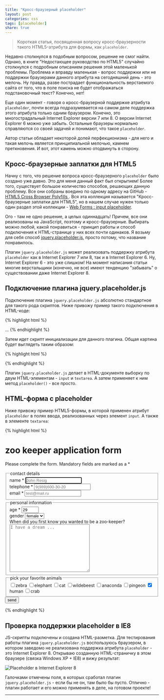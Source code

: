 ```yaml
---
title: "Кросс-браузерный placeholder"
layout: post
categories: css
tags: [placeholder]
share: true
---
```


> Короткая статья, посвященная вопросу кросс-браузерности такого HTML5-атрибута для формы, как `placeholder`.

Недавно столкнулся в подобным вопросом, решение не смог найти. Однако, в книге "Недостающее руководство по HTML5" случайно столкнулся с подробным описанием решения этой маленькой проблемы. Проблема и вправду маленькая - вопрос поддержки или не поддержки браузерами данного атрибута на сегодняшний день - это мелочь. Ну правда, разве пострадает функциональность верстаемого сайта от того, что в поле поиска не будет отображаться подстановочный текст? Конечно, нет!

Еще один момент - говоря о кросс-браузерной поддержке атрибута `placeholder`, почти всегда подразумевается на самом деле поддержка этого атрибута только одним браузером. Конечно, это многострадальный Internet Explorer версии 7 или 8. О версии Internet Explorer 6 можно уже забыть. Остальные браузеры нормально справляются со своей задачей и понимают, что такое `placeholder`.

Автор статьи обладает некоторой долей перфекционизма - для него и такая мелочь является принципиальной мелочью, камнем преткновения. И вот, этот камень можно отодвинуть в сторону.

## Кросс-браузерные заплатки для HTML5

Начну с того, что решение вопроса кросс-браузерного `placeholder` было создано уже давно. Это для меня данный факт был открытием! Более того, существует большое количество способов, решающих данную проблему. Все они собраны воедино по одному адресу на GitHub - [HTML5 Cross Browser Polyfills ][1]. Вся эта коллекция называется "Кросс-браузерные заплатки для HTML5", но в нашем случае нужен только один раздел этой коллекции - [Web Forms : input placeholder][2].

Ого - там не одно решение, а целых одиннадцать! Причем, все они реализованы на JavaScript, поэтому и кросс-браузерные. Выбирать можно любой, какой понравиться - принцип работы и способ подключения к HTML-странице у них всех почти одинаков. Я возьму для себя способ [jquery.placeholder.js][3], просто потому, что название понравилось.

Плагин `jquery.placeholder.js` может реализовать поддержку атрибута `placeholder` как в Internet Explorer 7 или 8, так и в Internet Explorer 6. Ну, Internet Explorer 6 - это уже слишком! На момент написания статьи многие верстальщики (конечно, не все) имеют тенденцию "забывать" о существовании даже Internet Explorer 8.

## Подключение плагина jquery.placeholder.js

Подключение плагина `jquery.placeholder.js` абсолютно стандартное для такого рода скриптов. Ниже привожу пример такого подключения в HTML-коде:

{% highlight html %}
<!--  SCRIPTS  -->
<script src="js/jquery-1.10.2.min.js"></script>
<script src="js/jquery.placeholder.js"></script>
...
{% endhighlight %}

Затем идет скрипт инициализации для данного плагина. Общая картина будет выглядеть таким образом:

{% highlight html %}
<!--  SCRIPTS  -->
<script src="js/jquery-1.10.2.min.js"></script>
<script src="js/jquery.placeholder.js"></script>
<script>
  $('input, textarea').placeholder();
</script>
{% endhighlight %}

Плагин `jquery.placeholder.js` делает в HTML-документе выборку по двум HTML-элементам - `input` и `textarea`. А затем применяет к ним метод `placeholder()` - все просто.

## HTML-форма с placeholder

Ниже привожу пример HTML5-формы, в которой применен атрибут `placeholder` в полях ввода, реализованных через элемент `input`. А также в элементе `textarea`:

{% highlight html %}
<form action="#">
  <h1>zoo keeper application form</h1>
  <p>Please complete the form. Mandatory fields are marked as a <span>*</span></p>

  <!-- CONTACT DETAILS  -->
  <fieldset>
    <legend>contact details</legend>
    <label for="name">name <span>*</span></label>
    <input type="text" name="name" title="Your full name here" placeholder="John Resig" autofocus required><br>
    <label for="telephone">telephone <span>*</span></label>
    <input type="tel" name="telephone" title="Input your phone number here" placeholder="9(989)600-30-20" required><br>
    <label for="email">email <span>*</span></label>
    <input type="email" name="email" title="Your email required" placeholder="test@mail.ru" required>
  </fieldset>

  <!-- PERSONAL INFORMATION  -->
  <fieldset>
    <legend>personal information</legend>
    <label for="age">age <span>*</span></label>
    <input type="number" title="Your real age, please" name="age" min="10" max="90" value="29" step="1" required><br>
    <label for="gender">gender</label>
    <select name="gender" id="gender" size="1">
      <option value="female">female</option>
      <option value="female">male</option>
    </select><br>
    <label for="message">When did you first know you wanted to be a zoo-keeper?</label>
    <textarea name="message" id="message" cols="30" rows="10" placeholder="I have a dream ..."></textarea>
  </fieldset>

  <!-- FAVORITES ANIMALS  -->
  <fieldset>
    <legend>pick your favorite animals</legend>
    <label for="zebra"><input type="checkbox" value="zebra">zebra</label>
    <label for="elephant"><input type="checkbox" value="elephant">elephant</label>
    <label for="cat"><input type="checkbox" value="cat">cat</label>
    <label for="wildebeest"><input type="checkbox" value="wildebeest">wildebeest</label>
    <label for="anaconda"><input type="checkbox" value="anaconda">anaconda</label>
    <label for="pingeon"><input type="checkbox" value="pingeon">pingeon</label>
    <label for="human"><input type="checkbox" value="human" checked="checked">human</label>
    <label for="crab"><input type="checkbox" value="crab">crab</label>
  </fieldset>

  <input type="submit" value="send">
</form>
{% endhighlight %}

## Проверка поддержки placeholder в IE8

JS-скрипты подключены и создана HTML-разметка. Для тестирования работы плагина `jquery.placeholder.js` воспользуюсь браузером, в котором заведомо не реализована поддержка атрибута `placeholder` - это Internet Explorer 8. Открываю созданную HTML-страничку в этом браузере (связка Windows XP + IE8) и вижу результат:

![Placeholder в Internet Explorer 8]({{site.url}}/images/uploads/2014/07/placeholder.jpg)

Галочками отмечены поля, в которых сработал плагин `jquery.placeholder.js` - если бы не он, там было бы пусто. Отлично - плагин работает и его можно применять в деле, на готовом проекте!

---

 [1]: https://github.com/Modernizr/Modernizr/wiki/HTML5-Cross-browser-Polyfills "HTML5 Cross Browser Polyfills "
 [2]: https://github.com/Modernizr/Modernizr/wiki/HTML5-Cross-browser-Polyfills#web-forms--input-placeholder "Web Forms : input placeholder"
 [3]: https://github.com/serby/jquery.placeholder.js "jquery.placeholder.js"
